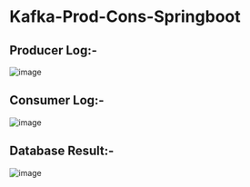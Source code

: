 ﻿# Kafka-Prod-Cons-Springboot

## Producer Log:-
![image](https://github.com/user-attachments/assets/81cd6a16-3635-4d68-b251-06a825952ef5)

## Consumer Log:-
![image](https://github.com/user-attachments/assets/aef69586-71b9-42bc-9a29-eb815008cb32)

## Database Result:-
![image](https://github.com/user-attachments/assets/d64e7981-88ae-4b85-8154-6747ba67b4b7)

